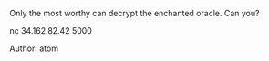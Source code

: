 Only the most worthy can decrypt the enchanted oracle. Can you?

nc 34.162.82.42 5000

Author: atom
